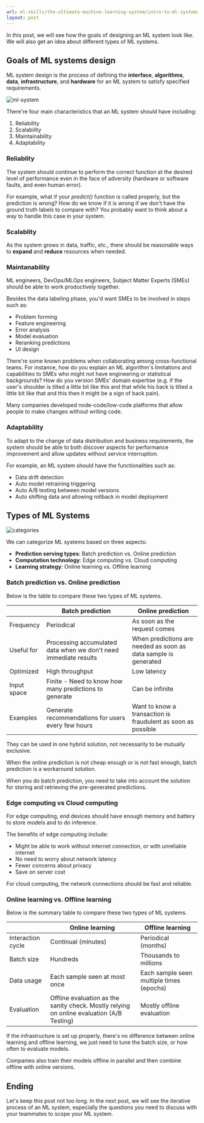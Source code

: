 ```yaml
---
url: ml-skills/the-ultimate-machine-learning-system/intro-to-ml-systems-design-part-1-overview
layout: post
---
```


In this post, we will see how the goals of designing an ML system look like. We will also get an idea about different types of ML systems.

## Goals of ML systems design

ML system design is the process of defining the **interface**, **algorithms**, **data**, **infrastructure**, and **hardware** for an ML system to satisfy specified requirements.

![ml-system][ml-system]

There're four main characteristics that an ML system should have including:

1. Reliability
1. Scalability
1. Maintainability
1. Adaptability

### Reliablity

The system should continue to perform the correct function at the desired level of performance even in the face of adversity (hardware or software faults, and even human error).

For example, what if your _predict()_ function is called properly, but the prediction is wrong? How do we know if it is wrong if we don't have the ground truth labels to compare with? You probably want to think about a way to handle this case in your system.

### Scalablity

As the system grows in data, traffic, etc., there should be reasonable ways to **expand** and **reduce** resources when needed.

### Maintanability

ML engineers, DevOps/MLOps engineers, Subject Matter Experts (SMEs) should be able to work productively together.

Besides the data labeling phase, you'd want SMEs to be involved in steps such as:

- Problem forming
- Feature engineering
- Error analysis
- Model evaluation
- Reranking predictions
- UI design

There're some known problems when collaborating among cross-functional teams. For instance, how do you explain an ML algorithm's limitations and capabilities to SMEs who might not have engineering or statistical backgrounds? How do you version SMEs' domain expertise (e.g. if the user's shoulder is tilted a little bit like this and that while his back is tilted a little bit like that and this then it might be a sign of back pain).

Many companies developed node-code/low-code platforms that allow people to make changes without writing code.

### Adaptability

To adapt to the change of data distribution and business requirements, the system should be able to both discover aspects for performance improvement and allow updates without service interruption.

For example, an ML system should have the functionalities such as:

- Data drift detection
- Auto model retraining triggering
- Auto A/B testing between model versions
- Auto shifting data and allowing rollback in model deployment

## Types of ML Systems

![categories][categories]

We can categorize ML systems based on three aspects:

- **Prediction serving types**: Batch prediction vs. Online prediction
- **Computation technology**: Edge computing vs. Cloud computing
- **Learning strategy**: Online learning vs. Offline learning

### Batch prediction vs. Online prediction

Below is the table to compare these two types of ML systems.

|             | Batch prediction                                                 | Online prediction                                               |
| ----------- | ---------------------------------------------------------------- | --------------------------------------------------------------- |
| Frequency   | Periodical                                                       | As soon as the request comes                                    |
| Useful for  | Processing accumulated data when we don't need immediate results | When predictions are needed as soon as data sample is generated |
| Optimized   | High throughput                                                  | Low latency                                                     |
| Input space | Finite - Need to know how many predictions to generate           | Can be infinite                                                 |
| Examples    | Generate recommendations for users every few hours               | Want to know a transaction is fraudulent as soon as possible    |

They can be used in one hybrid solution, not necessarily to be mutually exclusive.

When the online prediction is not cheap enough or is not fast enough, batch prediction is a workaround solution.

When you do batch prediction, you need to take into account the solution for storing and retrieving the pre-generated predictions.

### Edge computing vs Cloud computing

For edge computing, end devices should have enough memory and battery to store models and to do inference.

The benefits of edge computing include:

- Might be able to work without internet connection, or with unreliable internet
- No need to worry about network latency
- Fewer concerns about privacy
- Save on server cost

For cloud computing, the network connections should be fast and reliable.

### Online learning vs. Offline learning

Below is the summary table to compare these two types of ML systems.

|                   | Online learning                                                                           | Offline learning                         |
| ----------------- | ----------------------------------------------------------------------------------------- | ---------------------------------------- |
| Interaction cycle | Continual (minutes)                                                                       | Periodical (months)                      |
| Batch size        | Hundreds                                                                                  | Thousands to millions                    |
| Data usage        | Each sample seen at most once                                                             | Each sample seen multiple times (epochs) |
| Evaluation        | Offline evaluation as the sanity check. Mostly relying on online evaluation (A/B Testing) | Mostly offline evaluation                |

If the infrastructure is set up properly, there's no difference between online learning and offline learning, we just need to tune the batch size, or how often to evaluate models.

Companies also train their models offline in parallel and then combine offline with online versions.

## Ending

Let's keep this post not too long. In the next post, we will see the iterative process of an ML system, especially the questions you need to discuss with your teammates to scope your ML system.

<!-- MARKDOWN LINKS & IMAGES -->

[ml-system]: /assets/images/ml-skills/the-ultimate-machine-learning-system/intro-to-ml-systems-design-part-1-overview/ml-system.png
[categories]: /assets/images/ml-skills/the-ultimate-machine-learning-system/intro-to-ml-systems-design-part-1-overview/categories.jpg
